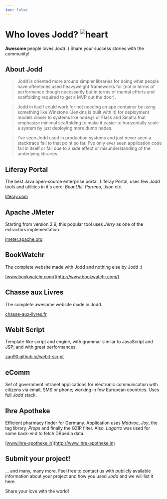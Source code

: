 ```yaml
---
toc: false
---
```

# Who loves Jodd? ![heart](gfx/heart.png)

**Awesome** people loves *Jodd* :) Share your success stories with the community!

## About Jodd

> Jodd is oriented more around simpler libraries for doing what people
have oftentimes used heavyweight frameworks for
(not in terms of performance though necessarily but in terms of mental efforts
and scaffolding required to get a MVP out the door).

> Jodd in itself could work for not needing an app container by using something
like Winstone (Jenkins is built with it) for deployment models closer to systems
like node.js or Flask and Sinatra that emphasize minimal scaffolding to make
it easier to horizontally scale a system by just deploying more dumb nodes.

> I've seen Jodd used in production systems and just never seen a stacktrace
fail to that point so far. I've only ever seen application code fail in itself
or fail due to a side effect or misunderstanding of the underlying libraries.


## Liferay Portal

The best Java open-source enterprise portal, Liferay Portal, uses few *Jodd*
tools and utilities in it's core: *BeanUtil*, *Paramo*, *Json* etc.

[liferay.com](http://liferay.com)

## Apache JMeter

Starting from version 2.9, this popular tool uses *Jerry* as one of the
extractors implementation.

[jmeter.apache.org](http://jmeter.apache.org/)

## BookWatchr

The complete website made with Jodd and nothing else by Jodd :)

[www.bookwatchr.com/](http://www.bookwatchr.com/)


## Chasse aux Livres

The complete awesome website made in Jodd.

[chasse-aux-livres.fr](https://www.chasse-aux-livres.fr/)


## Webit Script

Template-like script and engine, with grammar similar to JavaScript and JSP; and with great performances.

[zqq90.github.io/webit-script](http://zqq90.github.io/webit-script/)


## eComm

Set of government intranet applications for electronic communication with
citizens via email, SMS or phone; working in few European countries. Uses full
*Jodd* stack.

## Ihre Apotheke

Efficient pharmacy finder for Germany. Application uses *Madvoc*, *Joy*, the
tag library, *Props* and finally the GZIP filter. Also, *Lagarto* was used for
some back-end to fetch DBpedia data.

[www.ihre-apotheke.in](http://www.ihre-apotheke.in)


## Submit your project!

... and many, many more. Feel free to contact us with publicly available
information about your project and how you used *Jodd* and we will list it here.

Share your love with the world!